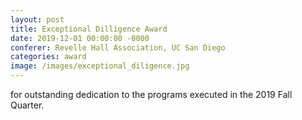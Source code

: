 ```yaml
---
layout: post
title: Exceptional Dilligence Award
date: 2019-12-01 00:00:00 -0000
conferer: Revelle Hall Association, UC San Diego
categories: award
image: /images/exceptional_diligence.jpg
---
```

for outstanding dedication to the programs executed in the 2019 Fall Quarter.